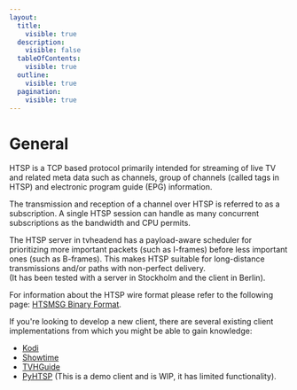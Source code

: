 ```yaml
---
layout:
  title:
    visible: true
  description:
    visible: false
  tableOfContents:
    visible: true
  outline:
    visible: true
  pagination:
    visible: true
---
```


# General

HTSP is a TCP based protocol primarily intended for streaming of live TV and related meta data such as channels, group of channels (called tags in HTSP) and electronic program guide (EPG) information.

The transmission and reception of a channel over HTSP is referred to as a subscription. A single HTSP session can handle as many concurrent subscriptions as the bandwidth and CPU permits.

The HTSP server in tvheadend has a payload-aware scheduler for prioritizing more important packets (such as I-frames) before less important ones (such as B-frames). This makes HTSP suitable for long-distance transmissions and/or paths with non-perfect delivery.\
(It has been tested with a server in Stockholm and the client in Berlin).

For information about the HTSP wire format please refer to the following page: [HTSMSG Binary Format](htsmsg-binary-format.md).

If you're looking to develop a new client, there are several existing client implementations from which you might be able to gain knowledge:

* [Kodi](https://github.com/kodi-pvr/pvr.hts)
* [Showtime](https://github.com/andoma/showtime/tree/master/src/backend/htsp)
* [TVHGuide](https://github.com/john-tornblom/TVHGuide)
* [PyHTSP](https://github.com/adamsutton/tvheadend/tree/master/lib/py/tvh/htsp.py) (This is a demo client and is WIP, it has limited functionality).



